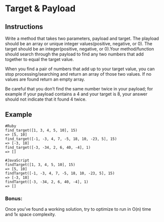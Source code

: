 # Target & Payload
## Instructions
Write a method that takes two parameters, payload and target. The playload should be an array or unique integer values(positive, negative, or 0). The target should be an integer(positive, negative, or 0).Your method/function should search through the payload to find any two numbers that add together to equal the target value.

When you find a pair of numbers that add up to your target value, you can stop processing/searching and return an array of those two values. If no values are found return an empty array.

Be careful that you don’t find the same number twice in your payload; for example if your payload contains a 4 and your target is 8, your answer should not indicate that it found 4 twice.

## Example
```
#Ruby
find_target([1, 3, 4, 5, 10], 15)
=> [5, 10]
find_target([-1, -3, 4, 7, -5, 18, 10, -23, 5], 15)
=> [-3, 18]
find_target([-3, -34, 2, 6, 40, -4], 1)
=> []

#JavaScript
findTarget([1, 3, 4, 5, 10], 15)
=> [5, 10]
findTarget([-1, -3, 4, 7, -5, 18, 10, -23, 5], 15)
=> [-3, 18]
findTarget([-3, -34, 2, 6, 40, -4], 1)
=> []
```
### Bonus: 
Once you’ve found a working solution, try to optimize to run in O(n) time and 1x space complexity.